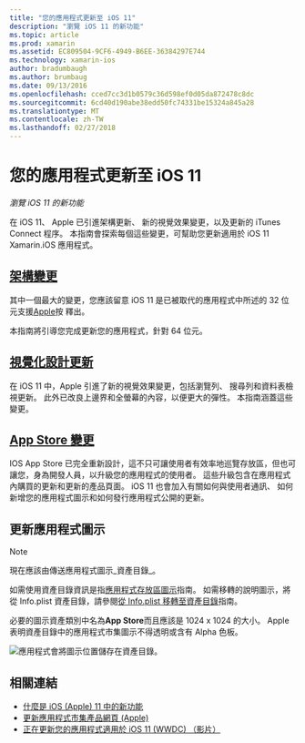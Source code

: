 ```yaml
---
title: "您的應用程式更新至 iOS 11"
description: "瀏覽 iOS 11 的新功能"
ms.topic: article
ms.prod: xamarin
ms.assetid: EC809504-9CF6-4949-B6EE-36384297E744
ms.technology: xamarin-ios
author: bradumbaugh
ms.author: brumbaug
ms.date: 09/13/2016
ms.openlocfilehash: cced7cc3d1b0579c36d598ef0d05da872478c8dc
ms.sourcegitcommit: 6cd40d190abe38edd50fc74331be15324a845a28
ms.translationtype: MT
ms.contentlocale: zh-TW
ms.lasthandoff: 02/27/2018
---
```

# <a name="updating-your-app-to-ios-11"></a>您的應用程式更新至 iOS 11

_瀏覽 iOS 11 的新功能_

在 iOS 11、 Apple 已引進架構更新、 新的視覺效果變更，以及更新的 iTunes Connect 程序。 本指南會探索每個這些變更，可幫助您更新適用於 iOS 11 Xamarin.iOS 應用程式。

## <a name="architecture-changesarchitecture-changesmd"></a>[架構變更](architecture-changes.md)

其中一個最大的變更，您應該留意 iOS 11 是已被取代的應用程式中所述的 32 位元支援[Apple](https://developer.apple.com/news/?id=06282017b)按 釋出。

本指南將引導您完成更新您的應用程式，針對 64 位元。

## <a name="visual-design-updatesvisual-designmd"></a>[視覺化設計更新](visual-design.md)

在 iOS 11 中，Apple 引進了新的視覺效果變更，包括瀏覽列、 搜尋列和資料表檢視更新。 此外已改良上邊界和全螢幕的內容，以便更大的彈性。 本指南涵蓋這些變更。

## <a name="app-store-changesapp-store-changesmd"></a>[App Store 變更](app-store-changes.md)

IOS App Store 已完全重新設計，這不只可讓使用者有效率地巡覽存放區，但也可讓您，身為開發人員，以升級您的應用程式的使用者。 這些升級包含在應用程式內購買的更新和更新的產品頁面。 iOS 11 也會加入有關如何與使用者通訊、 如何新增您的應用程式圖示和如何發行應用程式公開的更新。

## <a name="app-icon-updates"></a>更新應用程式圖示

> [!NOTE]
> 現在應該由傳送應用程式圖示_資產目錄_。 

如需使用資產目錄資訊是指[應用程式存放區圖示](~/ios/app-fundamentals/images-icons/app-store-icon.md)指南。 如需移轉的說明圖示，將從 Info.plist 資產目錄，請參閱[從 Info.plist 移轉至資產目錄](~/ios/app-fundamentals/images-icons/app-icons.md)指南。

必要的圖示資產類別中名為**App Store**而且應該是 1024 x 1024 的大小。 Apple 表明資產目錄中的應用程式市集圖示不得透明或含有 Alpha 色板。

![應用程式會將圖示位置儲存在資產目錄。](images/image1.png)

## <a name="related-links"></a>相關連結

- [什麼是 iOS (Apple) 11 中的新功能](https://developer.apple.com/ios/)
- [更新應用程式市集產品網頁 (Apple)](https://developer.apple.com/app-store/product-page/)
- [正在更新您的應用程式適用於 iOS 11 (WWDC) （影片）](https://developer.apple.com/videos/play/wwdc2017/204/)
